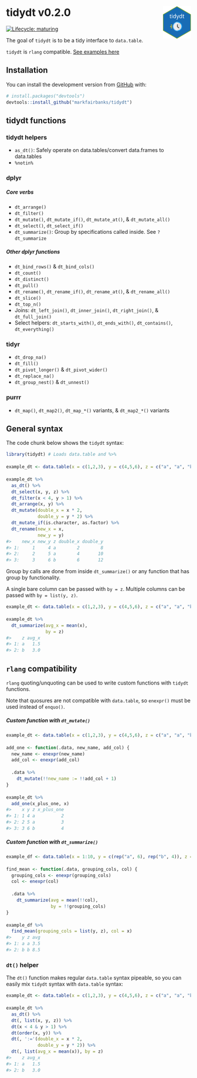 
<!-- README.md is generated from README.Rmd. Please edit that file -->

# tidydt v0.2.0 <img src="man/figures/logo.png" align="right" width="15%" height="15%" />

<!-- badges: start -->

[![Lifecycle:
maturing](https://img.shields.io/badge/lifecycle-maturing-blue.svg)](https://www.tidyverse.org/lifecycle/#maturing)
<!-- badges: end -->

The goal of `tidydt` is to be a tidy interface to `data.table`.

`tidydt` is `rlang` compatible. [See examples
here](https://github.com/markfairbanks/tidydt#rlang-compatibility)

## Installation

You can install the development version from
[GitHub](https://github.com/) with:

``` r
# install.packages("devtools")
devtools::install_github("markfairbanks/tidydt")
```

## tidydt functions

### tidydt helpers

  - `as_dt()`: Safely operate on data.tables/convert data.frames to
    data.tables
  - `%notin%`

### dplyr

##### Core verbs

  - `dt_arrange()`
  - `dt_filter()`
  - `dt_mutate()`, `dt_mutate_if()`, `dt_mutate_at()`, &
    `dt_mutate_all()`
  - `dt_select()`, `dt_select_if()`
  - `dt_summarize()`: Group by specifications called inside. See
    `?dt_summarize`

##### Other dplyr functions

  - `dt_bind_rows()` & `dt_bind_cols()`
  - `dt_count()`
  - `dt_distinct()`
  - `dt_pull()`
  - `dt_rename()`, `dt_rename_if()`, `dt_rename_at()`, &
    `dt_rename_all()`
  - `dt_slice()`
  - `dt_top_n()`
  - Joins: `dt_left_join()`, `dt_inner_join()`, `dt_right_join()`, &
    `dt_full_join()`
  - Select helpers: `dt_starts_with()`, `dt_ends_with()`,
    `dt_contains()`, `dt_everything()`

### tidyr

  - `dt_drop_na()`
  - `dt_fill()`
  - `dt_pivot_longer()` & `dt_pivot_wider()`
  - `dt_replace_na()`
  - `dt_group_nest()` & `dt_unnest()`

### purrr

  - `dt_map()`, `dt_map2()`, `dt_map_*()` variants, & `dt_map2_*()`
    variants

## General syntax

The code chunk below shows the `tidydt` syntax:

``` r
library(tidydt) # Loads data.table and %>%

example_dt <- data.table(x = c(1,2,3), y = c(4,5,6), z = c("a", "a", "b"))

example_dt %>%
  as_dt() %>%
  dt_select(x, y, z) %>%
  dt_filter(x < 4, y > 1) %>%
  dt_arrange(x, y) %>%
  dt_mutate(double_x = x * 2,
            double_y = y * 2) %>%
  dt_mutate_if(is.character, as.factor) %>%
  dt_rename(new_x = x,
            new_y = y)
#>    new_x new_y z double_x double_y
#> 1:     1     4 a        2        8
#> 2:     2     5 a        4       10
#> 3:     3     6 b        6       12
```

Group by calls are done from inside `dt_summarize()` or any function
that has group by functionality.

A single bare column can be passed with `by = z`. Multiple columns can
be passed with `by = list(y,
z)`.

``` r
example_dt <- data.table(x = c(1,2,3), y = c(4,5,6), z = c("a", "a", "b"))

example_dt %>%
  dt_summarize(avg_x = mean(x),
               by = z)
#>    z avg_x
#> 1: a   1.5
#> 2: b   3.0
```

## `rlang` compatibility

`rlang` quoting/unquoting can be used to write custom functions with
`tidydt` functions.

Note that quosures are not compatible with `data.table`, so `enexpr()`
must be used instead of
`enquo()`.

##### Custom function with `dt_mutate()`

``` r
example_dt <- data.table(x = c(1,2,3), y = c(4,5,6), z = c("a", "a", "b"))

add_one <- function(.data, new_name, add_col) {
  new_name <- enexpr(new_name)
  add_col <- enexpr(add_col)
  
  .data %>%
    dt_mutate(!!new_name := !!add_col + 1)
}

example_dt %>%
  add_one(x_plus_one, x)
#>    x y z x_plus_one
#> 1: 1 4 a          2
#> 2: 2 5 a          3
#> 3: 3 6 b          4
```

##### Custom function with `dt_summarize()`

``` r
example_df <- data.table(x = 1:10, y = c(rep("a", 6), rep("b", 4)), z = c(rep("a", 6), rep("b", 4)))

find_mean <- function(.data, grouping_cols, col) {
  grouping_cols <- enexpr(grouping_cols)
  col <- enexpr(col)
  
  .data %>%
    dt_summarize(avg = mean(!!col),
                 by = !!grouping_cols)
}

example_df %>%
  find_mean(grouping_cols = list(y, z), col = x)
#>    y z avg
#> 1: a a 3.5
#> 2: b b 8.5
```

### `dt()` helper

The `dt()` function makes regular `data.table` syntax pipeable, so you
can easily mix `tidydt` syntax with `data.table`
syntax:

``` r
example_dt <- data.table(x = c(1,2,3), y = c(4,5,6), z = c("a", "a", "b"))

example_dt %>%
  as_dt() %>%
  dt(, list(x, y, z)) %>%
  dt(x < 4 & y > 1) %>%
  dt(order(x, y)) %>%
  dt(, ':='(double_x = x * 2,
            double_y = y * 2)) %>%
  dt(, list(avg_x = mean(x)), by = z)
#>    z avg_x
#> 1: a   1.5
#> 2: b   3.0
```
